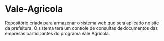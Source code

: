 # Vale-Agricola
Repositório criado para armazenar o sistema web que será aplicado no site da prefeitura. O sistema terá um controle de consultas de documentos das empresas participantes do programa Vale Agrícola.
